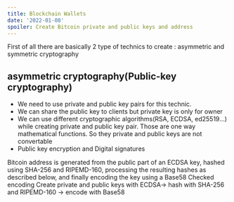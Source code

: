 ```yaml
---
title: Blockchain Wallets
date: '2022-01-08'
spoiler: Create Bitcoin private and public keys and address
---
```


First of all there are basically 2 type of technics to create : asymmetric and symmetric cryptography

## asymmetric cryptography(Public-key cryptography)
- We need to use private and public key pairs for this technic. 
- We can share the public key to clients but private key is only for owner
- We can use different cryptographic algorithms(RSA, ECDSA, ed25519...) while creating private and public key pair. Those are one way mathematical functions. So they private and public keys are not convertable
- Public key encryption and Digital signatures


Bitcoin address is generated from the public part of an ECDSA key, hashed using SHA-256 and RIPEMD-160, processing the resulting hashes as described below, and finally encoding the key using a Base58 Checked encoding
Create private and public keys with ECDSA-> hash with SHA-256 and RIPEMD-160 -> encode with Base58

 